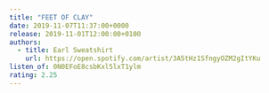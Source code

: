 ```yaml
---
title: "FEET OF CLAY"
date: 2019-11-07T11:37:00+0000
release: 2019-11-01T12:00:00+0100
authors:
  - title: Earl Sweatshirt
    url: https://open.spotify.com/artist/3A5tHz1SfngyOZM2gItYKu
listen_of: 0N0EFoE8csbKxl5lxT1ylm
rating: 2.25
---
```


